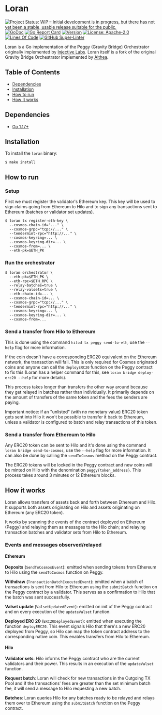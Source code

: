 # Loran

<!-- markdownlint-disable MD041 -->

[![Project Status: WIP – Initial development is in progress, but there has not yet been a stable, usable release suitable for the public.](https://img.shields.io/badge/repo%20status-WIP-yellow.svg?style=flat-square)](https://www.repostatus.org/#wip)
[![GoDoc](https://img.shields.io/badge/godoc-reference-blue?style=flat-square&logo=go)](https://godoc.org/github.com/cicizeo/loran)
[![Go Report Card](https://goreportcard.com/badge/github.com/cicizeo/loran?style=flat-square)](https://goreportcard.com/report/github.com/cicizeo/loran)
[![Version](https://img.shields.io/github/tag/cicizeo/loran.svg?style=flat-square)](https://github.com/cicizeo/loran/releases/latest)
[![License: Apache-2.0](https://img.shields.io/github/license/cicizeo/loran.svg?style=flat-square)](https://github.com/cicizeo/loran/blob/main/LICENSE)
[![Lines Of Code](https://img.shields.io/tokei/lines/github/cicizeo/loran?style=flat-square)](https://github.com/cicizeo/loran)
[![GitHub Super-Linter](https://img.shields.io/github/workflow/status/cicizeo/loran/Lint?style=flat-square&label=Lint)](https://github.com/marketplace/actions/super-linter)

Loran is a Go implementation of the Peggy (Gravity Bridge) Orchestrator originally
implemented by [Injective Labs](https://github.com/InjectiveLabs/). Loran itself
is a fork of the original Gravity Bridge Orchestrator implemented by [Althea](https://github.com/althea-net).


## Table of Contents

- [Dependencies](#dependencies)
- [Installation](#installation)
- [How to run](#how-to-run)
- [How it works](#how-it-works)

## Dependencies

- [Go 1.17+](https://golang.org/dl/)

## Installation

To install the `loran` binary:

```shell
$ make install
```

## How to run

### Setup

First we must register the validator's Ethereum key. This key will be used to
sign claims going from Ethereum to Hilo and to sign any transactions sent to
Ethereum (batches or validator set updates).

```shell
$ loran tx register-eth-key \
  --cosmos-chain-id="..." \
  --cosmos-grpc="tcp://..." \
  --tendermint-rpc="http://..." \
  --cosmos-keyring=... \
  --cosmos-keyring-dir=... \
  --cosmos-from=... \
  --eth-pk=$ETH_PK
```

### Run the orchestrator

```shell
$ loran orchestrator \
  --eth-pk=$ETH_PK \
  --eth-rpc=$ETH_RPC \
  --relay-batches=true \
  --relay-valsets=true \
  --eth-chain-id=... \
  --cosmos-chain-id=... \
  --cosmos-grpc="tcp://..." \
  --tendermint-rpc="http://..." \
  --cosmos-keyring=... \
  --cosmos-keyring-dir=... \
  --cosmos-from=...
```

### Send a transfer from Hilo to Ethereum

This is done using the command `hilod tx peggy send-to-eth`, use the `--help`
flag for more information.

If the coin doesn't have a corresponding ERC20 equivalent on the Ethereum
network, the transaction will fail. This is only required for Cosmos originated
coins and anyone can call the `deployERC20` function on the Peggy contract to
fix this (Loran has a helper command for this, see
`loran bridge deploy-erc20 --help` for more details).

This process takes longer than transfers the other way around because they get
relayed in batches rather than individually. It primarily depends on the amount
of transfers of the same token and the fees the senders are paying.

Important notice: if an "unlisted" (with no monetary value) ERC20 token gets
sent into Hilo it won't be possible to transfer it back to Ethereum, unless a
validator is configured to batch and relay transactions of this token.

### Send a transfer from Ethereum to Hilo

Any ERC20 token can be sent to Hilo and it's done using the command
`loran bridge send-to-cosmos`, use the `--help` flag for more information. It
can also be done by calling the `sendToCosmos` method on the Peggy contract.

The ERC20 tokens will be locked in the Peggy contract and new coins will be
minted on Hilo with the denomination `peggy{token_address}`. This process takes
around 3 minutes or 12 Ethereum blocks.

## How it works

Loran allows transfers of assets back and forth between Ethereum and Hilo.
It supports both assets originating on Hilo and assets originating on Ethereum
(any ERC20 token).

It works by scanning the events of the contract deployed on Ethereum (Peggy) and
relaying them as messages to the Hilo chain; and relaying transaction batches and
validator sets from Hilo to Ethereum.

### Events and messages observed/relayed

#### Ethereum

**Deposits** (`SendToCosmosEvent`): emitted when sending tokens from Ethereum to
Hilo using the `sendToCosmos` function on Peggy.

**Withdraw** (`TransactionBatchExecutedEvent`): emitted when a batch of
transactions is sent from Hilo to Ethereum using the `submitBatch` function on
the Peggy contract by a validator. This serves as a confirmation to Hilo that
the batch was sent successfully.

**Valset update** (`ValsetUpdatedEvent`): emitted on init of the Peggy contract
and on every execution of the `updateValset` function.

**Deployed ERC 20** (`ERC20DeployedEvent`): emitted when executing the function
`deployERC20`. This event signals Hilo that there's a new ERC20 deployed from
Peggy, so Hilo can map the token contract address to the corresponding native
coin. This enables transfers from Hilo to Ethereum.

#### Hilo

 **Validator sets**: Hilo informs the Peggy contract who are the current
 validators and their power. This results in an execution of the `updateValset`
 function.

 **Request batch**: Loran will check for new transactions in the Outgoing TX Pool
 and if the transactions' fees are greater than the set minimum batch fee, it
 will send a message to Hilo requesting a new batch.

 **Batches**: Loran queries Hilo for any batches ready to be relayed and relays
 them over to Ethereum using the `submitBatch` function on the Peggy contract.
